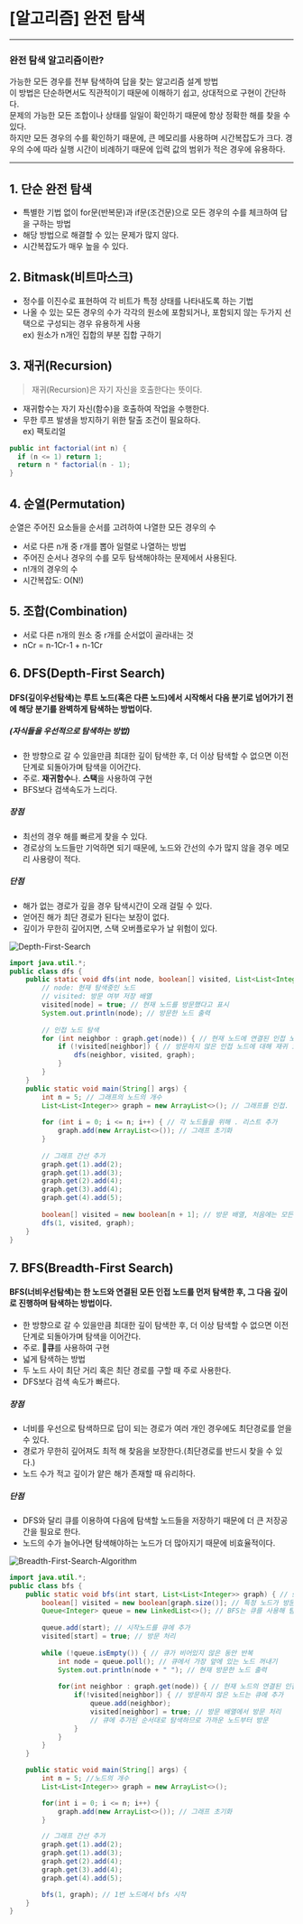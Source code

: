 # [알고리즘] 완전 탐색
---------------------
### 완전 탐색 알고리즘이란?   
가능한 모든 경우를 전부 탐색하여 답을 찾는 알고리즘 설계 방법   
이 방법은 단순하면서도 직관적이기 때문에 이해하기 쉽고, 상대적으로 구현이 간단하다.   
문제의 가능한 모든 조합이나 상태를 일일이 확인하기 때문에 항상 정확한 해를 찾을 수 있다.     
하지만 모든 경우의 수를 확인하기 때문에, 큰 메모리를 사용하며 시간복잡도가 크다.
경우의 수에 따라 실행 시간이 비례하기 때문에 입력 값의 범위가 적은 경우에 유용하다.   

---------------------
## 1. 단순 완전 탐색
- 특별한 기법 없이 for문(반복문)과 if문(조건문)으로 모든 경우의 수를 체크하여 답을 구하는 방법   
- 해당 방법으로 해결할 수 있는 문제가 많지 않다.   
- 시간복잡도가 매우 높을 수 있다.   

## 2. Bitmask(비트마스크)   
- 정수를 이진수로 표현하여 각 비트가 특정 상태를 나타내도록 하는 기법    
- 나올 수 있는 모든 경우의 수가 각각의 원소에 포함되거나, 포함되지 않는 두가지 선택으로 구성되는 경우 유용하게 사용   
ex) 원소가 n개인 집합의 부분 집합 구하기

## 3. 재귀(Recursion)   
> 재귀(Recursion)은 자기 자신을 호출한다는 뜻이다.   
- 재귀함수는 자기 자신(함수)을 호출하여 작업을 수행한다.   
- 무한 루프 발생을 방지하기 위한 탈출 조건이 필요하다.   
ex) 팩토리얼
```java
public int factorial(int n) {
  if (n <= 1) return 1;
  return n * factorial(n - 1); 
}
```

## 4. 순열(Permutation)   
순열은 주어진 요소들을 순서를 고려하여 나열한 모든 경우의 수   
- 서로 다른 n개 중 r개를 뽑아 일렬로 나열하는 방법
- 주어진 순서나 경우의 수를 모두 탐색해야하는 문제에서 사용된다.
- n!개의 경우의 수   
- 시간복잡도: O(N!)   

## 5. 조합(Combination)   
- 서로 다른 n개의 원소 중 r개를 순서없이 골라내는 것    
- nCr = n-1Cr-1 + n-1Cr

## 6. DFS(Depth-First Search)   
#### DFS(깊이우선탐색)는 루트 노드(혹은 다른 노드)에서 시작해서 다음 분기로 넘어가기 전에 해당 분기를 완벽하게 탐색하는 방법이다. 
##### (자식들을 우선적으로 탐색하는 방법)
- 한 방향으로 갈 수 있을만큼 최대한 깊이 탐색한 후, 더 이상 탐색할 수 없으면 이전 단계로 되돌아가며 탐색을 이어간다.    
- 주로. **재귀함수**나. **스택**을 사용하여 구현      
- BFS보다 검색속도가 느리다.   

##### 장점
- 최선의 경우 해를 빠르게 찾을 수 있다.
- 경로상의 노드들만 기억하면 되기 때문에, 노드와 간선의 수가 많지 않을 경우 메모리 사용량이 적다.

##### 단점   
- 해가 없는 경로가 깊을 경우 탐색시간이 오래 걸릴 수 있다.   
- 얻어진 해가 최단 경로가 된다는 보장이 없다.   
- 깊이가 무한히 깊어지면, 스택 오버플로우가 날 위험이 있다.   

![Depth-First-Search](https://github.com/user-attachments/assets/866ddc3e-551e-4ff4-b24f-0834ae045c1b)

```java
import java.util.*;
public class dfs {
    public static void dfs(int node, boolean[] visited, List<List<Integer>> graph) {
        // node: 현재 탐색중인 노드
        // visited: 방문 여부 저장 배열
        visited[node] = true; // 현재 노드를 방문했다고 표시
        System.out.println(node); // 방문한 노드 출력
        
        // 인접 노드 탐색
        for (int neighbor : graph.get(node)) { // 현재 노드에 연결된 인접 노드 순회
            if (!visited[neighbor]) { // 방문하지 않은 인접 노드에 대해 재귀 호출을 수행하여 깊이우선탐색
                dfs(neighbor, visited, graph);
            }
        }
    }
    public static void main(String[] args) {
        int n = 5; // 그래프의 노드의 개수
        List<List<Integer>> graph = new ArrayList<>(); // 그래프를 인접. ㅣ스트로 표현, 각 노드마다 연결된 노드들을 리스트로 저장
        
        for (int i = 0; i <= n; i++) { // 각 노드들을 위해 . 리스트 추가
            graph.add(new ArrayList<>()); // 그래프 초기화
        }
        
        // 그래프 간선 추가
        graph.get(1).add(2);
        graph.get(1).add(3);
        graph.get(2).add(4);
        graph.get(3).add(4);
        graph.get(4).add(5);
        
        boolean[] visited = new boolean[n + 1]; // 방문 배열, 처음에는 모든 값이 false
        dfs(1, visited, graph);
    }
}
```
 
## 7. BFS(Breadth-First Search)   
#### BFS(너비우선탐색)는 한 노드와 연결된 모든 인접 노드를 먼저 탐색한 후, 그 다음 깊이로 진행하며 탐색하는 방법이다.   
- 한 방향으로 갈 수 있을만큼 최대한 깊이 탐색한 후, 더 이상 탐색할 수 없으면 이전 단계로 되돌아가며 탐색을 이어간다.    
- 주로. **큐**를 사용하여 구현    
- 넓게 탐색하는 방법   
- 두 노드 사이 최단 거리 혹은 최단 경로를 구할 때 주로 사용한다.   
- DFS보다 검색 속도가 빠르다.   

##### 장점   
- 너비를 우선으로 탐색하므로 답이 되는 경로가 여러 개인 경우에도 최단경로를 얻을 수 있다.   
- 경로가 무한히 깊어져도 최적 해 찾음을 보장한다.(최단경로를 반드시 찾을 수 있다.)   
- 노드 수가 적고 깊이가 얕은 해가 존재할 때 유리하다.   

##### 단점   
- DFS와 달리 큐를 이용하여 다음에 탐색할 노드들을 저장하기 때문에 더 큰 저장공간을 필요로 한다.   
- 노드의 수가 늘어나면 탐색해야하는 노드가 더 많아지기 때문에 비효율적이다.   

![Breadth-First-Search-Algorithm](https://github.com/user-attachments/assets/dfdd206c-df4e-4b6f-a007-66c095e45aec)

```java
import java.util.*;
public class bfs {
    public static void bfs(int start, List<List<Integer>> graph) { // start: 탐색을 시작할 노드 번호, graph: 인접 리스트로 표현된 그래프
        boolean[] visited = new boolean[graph.size()]; // 특정 노드가 방문되었는지 여부를 저장하는 배열
        Queue<Integer> queue = new LinkedList<>(); // BFS는 큐를 사용해 탐색 순서를 제어
        
        queue.add(start); // 시작노드를 큐에 추가
        visited[start] = true; // 방문 처리
        
        while (!queue.isEmpty()) { // 큐가 비어있지 않은 동안 반복
            int node = queue.poll(); // 큐에서 가장 앞에 있는 노드 꺼내기
            System.out.println(node + " "); // 현재 방문한 노드 출력
            
            for(int neighbor : graph.get(node)) { // 현재 노드의 연결된 인접 노드 리스트 반환
                if(!visited[neighbor]) { // 방문하지 않은 노드는 큐에 추가
                    queue.add(neighbor);
                    visited[neighbor] = true; // 방문 배열에서 방문 처리
                    // 큐에 추가된 순서대로 탐색하므로 가까운 노드부터 방문
                }
            }
        }
    }

    public static void main(String[] args) {
        int n = 5; //노드의 개수
        List<List<Integer>> graph = new ArrayList<>();

        for(int i = 0; i <= n; i++) {
            graph.add(new ArrayList<>()); // 그래프 초기화
        }

        // 그래프 간선 추가
        graph.get(1).add(2);
        graph.get(1).add(3);
        graph.get(2).add(4);
        graph.get(3).add(4);
        graph.get(4).add(5);

        bfs(1, graph); // 1번 노드에서 bfs 시작
    }
}
```
